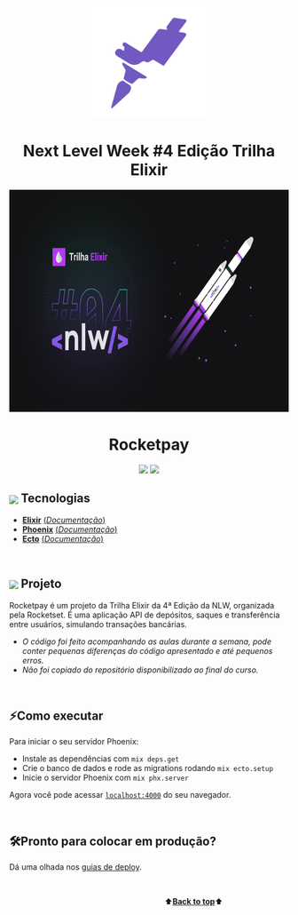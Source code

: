 <a name="back-to-top">

<p align="center">
<img height="200px" src="assets/logo_roketset.jpg" alt="logo rocketset">
</p>

<h1 align="center">Next Level Week #4 Edição Trilha Elixir</h1>

<p align="center">
<img height="400px" src="assets/nlw-elixir.png" alt="logo rocketset">
</p>

<h1 align="center">Rocketpay</h1>

<p  align="center">
<img height="80px" src="https://slackmojis.com/emojis/1714-elixir/download">
<img height="100px" src="https://slackmojis.com/emojis/3732-phoenix_framework/download">
</p>

## <img  height="45px" align="center" src="https://slackmojis.com/emojis/12254-stockrocket/download"> Tecnologias

- [**Elixir**](https://elixir-lang.org/)    [(*Documentação*)](https://elixir-lang.org/docs.html)
- [**Phoenix**](https://www.phoenixframework.org/)    [(*Documentação*)](https://hexdocs.pm/phoenix/Phoenix.html)
- [**Ecto**](https://hexdocs.pm/ecto/getting-started.html#content)    [(*Documentação*)](https://hexdocs.pm/ecto/Ecto.html)

</br>

## <img  height="40px" align="center" src="https://slackmojis.com/emojis/4418-google_docs/download"> Projeto

Rocketpay é um projeto da Trilha Elixir da 4ª Edição da NLW, organizada pela Rocketset. É uma aplicação API de depósitos, saques e transferência entre usuários, simulando transações bancárias. 

- *O código foi feito acompanhando as aulas durante a semana, pode conter pequenas diferenças do código apresentado e até pequenos erros.*
- *Não foi copiado do repositório disponibilizado ao final do curso.*

</br>

## ⚡Como executar

Para iniciar o seu servidor Phoenix:

- Instale as dependências com `mix deps.get`
- Crie o banco de dados e rode as migrations rodando `mix ecto.setup`
- Inicie o servidor Phoenix com `mix phx.server`

Agora você pode acessar [`localhost:4000`](http://localhost:4000) do seu navegador.

</br>

## 🛠Pronto para colocar em produção? 
Dá uma olhada nos [guias de deploy](https://hexdocs.pm/phoenix/deployment.html).

</br>

&emsp;&emsp;&emsp;&emsp;&emsp;&emsp;&emsp;&emsp;&emsp;&emsp;&emsp;&emsp;&emsp;&emsp;&emsp;&emsp;&emsp;&emsp;&emsp;&emsp;⬆️[**Back to top**](#back-to-top)⬆️

<!--
## ⚡ Saiba mais
- Website oficial: [https://www.phoenixframework.org](https://www.phoenixframework.org/)
- Guias: [https://hexdocs.pm/phoenix/overview.html](https://hexdocs.pm/phoenix/overview.html)
- Documentação: [https://hexdocs.pm/phoenix](https://hexdocs.pm/phoenix)
- Fórum: [https://elixirforum.com/c/phoenix-forum](https://elixirforum.com/c/phoenix-forum)
- GitHub: [https://github.com/phoenixframework/phoenix](https://github.com/phoenixframework/phoenix)
-->